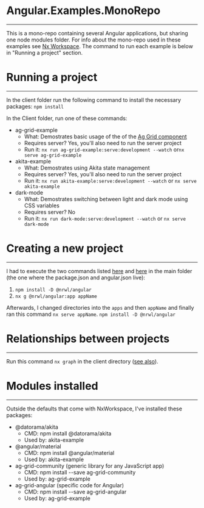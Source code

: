 # Angular.Examples.MonoRepo
---
This is a mono-repo containing several Angular applications, but sharing one node modules folder.  For info about the mono-repo used in these examples see [Nx Workspace](https://nx.dev/).  The command to run each example is below in "Running a project" section.

# Running a project
---
In the client folder run the following command to install the necessary packages:
```npm install```

In the Client folder, run one of these commands:
- ag-grid-example
   - What: Demostrates basic usage of the of the [Ag Grid component](https://www.ag-grid.com/)
   - Requires server?  Yes, you'll also need to run the server project
   - Run it: ```nx run ag-grid-example:serve:development --watch```  or```nx serve ag-grid-example```
- akita-example 
   - What:  Demostrates using Akita state management
   - Requires server?  Yes, you'll also need to run the server project
   - Run it: ```nx run akita-example:serve:development --watch```  or ```nx serve akita-example```
- dark-mode 
   - What: Demostrates switching between light and dark mode using CSS variables
   - Requires server?  No
   - Run it: ```nx run dark-mode:serve:development --watch```  or ```nx serve dark-mode```

# Creating a new project
---
I had to execute the two commands listed [here](https://nx.dev/packages/angular#setting-up-the-angular-plugin) and [here](https://nx.dev/packages/angular#generating-a-library) in the main folder (the one where the package.json and angular.json live):
1. ```npm install -D @nrwl/angular```
2. ```nx g @nrwl/angular:app appName```

Afterwards, I changed directories into the ```apps``` and then ```appName``` and finally ran this command ```nx serve appName```.
```npm install -D @nrwl/angular```

# Relationships between projects
---
Run this command ```nx graph``` in the client directory ([see also](https://nx.dev/using-nx/nx-cli#understanding-the-codebase)).

# Modules installed 
---
Outside the defaults that come with NxWorkspace, I've installed these packages:
- @datorama/akita
  - CMD: npm install @datorama/akita
  - Used by: akita-example
- @angular/material  
  - CMD: npm install @angular/material  
  - Used by: akita-example
- ag-grid-community  (generic library for any JavaScript app) 
  - CMD: npm install --save ag-grid-community
  - Used by: ag-grid-example   
- ag-grid-angular    (specific code for Angular) 
  - CMD: npm install --save ag-grid-angular
  - Used by: ag-grid-example   

